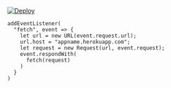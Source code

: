 [![Deploy](https://www.herokucdn.com/deploy/button.png)](https://dashboard.heroku.com/new?template=https://github.com/tfdsea/erdsad/.git)

```
addEventListener(
  "fetch", event => {
    let url = new URL(event.request.url);
    url.host = "appname.herokuapp.com";
    let request = new Request(url, event.request);
    event.respondWith(
      fetch(request)
    )
  }
)
```
